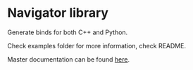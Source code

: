 # Navigator library
Generate binds for both C++ and Python.

Check examples folder for more information, check README.

Master documentation can be found [here](https://docs.bluerobotics.com/navigator-lib/navigator/index.html).
